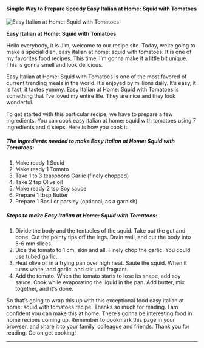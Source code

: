             

#### Simple Way to Prepare Speedy Easy Italian at Home: Squid with Tomatoes

![Easy Italian at Home: Squid with Tomatoes](https://img-global.cpcdn.com/recipes/5459349777416192/751x532cq70/easy-italian-at-home-squid-with-tomatoes-recipe-main-photo.jpg)

**Easy Italian at Home: Squid with Tomatoes**

Hello everybody, it is Jim, welcome to our recipe site. Today, we’re going to make a special dish, easy italian at home: squid with tomatoes. It is one of my favorites food recipes. This time, I’m gonna make it a little bit unique. This is gonna smell and look delicious.

Easy Italian at Home: Squid with Tomatoes is one of the most favored of current trending meals in the world. It’s enjoyed by millions daily. It’s easy, it is fast, it tastes yummy. Easy Italian at Home: Squid with Tomatoes is something that I’ve loved my entire life. They are nice and they look wonderful.

To get started with this particular recipe, we have to prepare a few ingredients. You can cook easy italian at home: squid with tomatoes using 7 ingredients and 4 steps. Here is how you cook it.

##### The ingredients needed to make Easy Italian at Home: Squid with Tomatoes:

1.  Make ready 1 Squid
2.  Make ready 1 Tomato
3.  Take 1 to 3 teaspoons Garlic (finely chopped)
4.  Take 2 tsp Olive oil
5.  Make ready 2 tsp Soy sauce
6.  Prepare 1 tbsp Butter
7.  Prepare 1 Basil or parsley (optional, as a garnish)

##### Steps to make Easy Italian at Home: Squid with Tomatoes:

1.  Divide the body and the tentacles of the squid. Take out the gut and bone. Cut the pointy tips off the legs. Drain well, and cut the body into 5-6 mm slices.
2.  Dice the tomato to 1 cm, skin and all. Finely chop the garlic. You could use tubed garlic.
3.  Heat olive oil in a frying pan over high heat. Saute the squid. When it turns white, add garlic, and stir until fragrant.
4.  Add the tomato. When the tomato starts to lose its shape, add soy sauce. Cook while evaporating the liquid in the pan. Add butter, mix together, and it's done.

So that’s going to wrap this up with this exceptional food easy italian at home: squid with tomatoes recipe. Thanks so much for reading. I am confident you can make this at home. There’s gonna be interesting food in home recipes coming up. Remember to bookmark this page in your browser, and share it to your family, colleague and friends. Thank you for reading. Go on get cooking!

* * *
